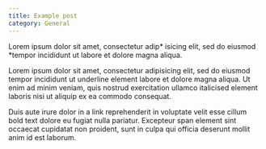 ```yaml
---
title: Example post
category: General
---
```


Lorem ipsum dolor sit amet, consectetur adip* isicing elit, sed do eiusmod *tempor incididunt ut labore et dolore magna aliqua.

Lorem ipsum dolor sit amet, consectetur adipisicing elit, sed do eiusmod tempor incididunt ut underline element labore et dolore magna aliqua. Ut enim ad minim veniam, quis nostrud exercitation ullamco italicised element laboris nisi ut aliquip ex ea commodo consequat.

<!-- more -->

Duis aute irure dolor in a link reprehenderit in voluptate velit esse cillum bold text dolore eu fugiat nulla pariatur. Excepteur span element sint occaecat cupidatat non proident, sunt in culpa qui officia deserunt mollit anim id est laborum.
